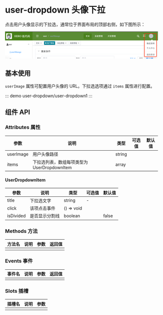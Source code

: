 # user-dropdown 头像下拉

点击用户头像显示的下拉选，通常位于界面布局的顶部右侧，如下图所示：

![示例](./.user-dropdown_images/user-dropdown.png)

## 基本使用

`userImage` 属性可配置用户头像的 URL。下拉选选项通过 `items` 属性进行配置。

::: demo
user-dropdown/user-dropdown1
:::

## 组件 API

### Attributes 属性

| 参数 | 说明 | 类型 | 可选值 | 默认值 |
|  ----  | ----  | ----  | ----  | ----  |
| userImage | 用户头像路径 | string |  | |
| items | 下拉选列表，数组每项类型为 UserDropdownItem | array |  | |

#### UserDropdownItem
| 参数 | 说明 | 类型 | 可选值 | 默认值 |
|  ----  | ----  | ----  | ----  | ----  |
| title | 下拉选文字 | string | - | |
| click | 该项点击事件 | () => void |  | |
| isDivided | 是否显示分割线 | boolean |  | false |

### Methods 方法

| 方法名 | 说明 | 参数 | 返回值 |
|  ----  | ----  | ----  | ----  |
|  |  |  |  |

### Events 事件

| 事件名 | 说明 | 参数 | 返回值 |
|  ----  | ----  | ----  | ----  |
|  |  |  |  |

### Slots 插槽

| 插槽名 | 说明 | 参数 |
|  ----  | ----  | ----  |
|  |  |  |
